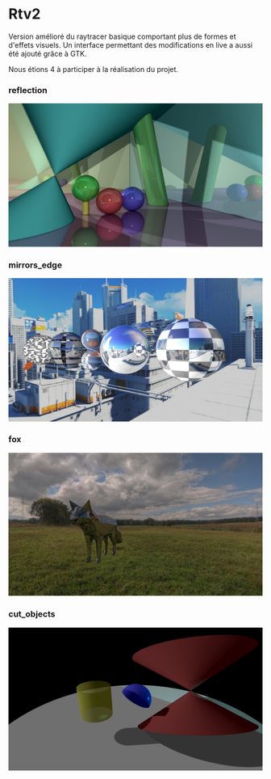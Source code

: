 # Rtv2

Version amélioré du raytracer basique comportant plus de formes et d'effets visuels. Un interface permettant des modifications en live a aussi été ajouté grâce à GTK.

Nous étions 4 à participer à la réalisation du projet.

### reflection

![alt tag](https://github.com/fdel-car/Rtv2/blob/master/ressources/saves/reflection.jpeg)

### mirrors_edge

![alt tag](https://github.com/fdel-car/Rtv2/blob/master/ressources/saves/mirrors_edge.jpeg)

### fox

![alt tag](https://github.com/fdel-car/Rtv2/blob/master/ressources/saves/fox.jpeg)

### cut_objects

![alt tag](https://github.com/fdel-car/Rtv2/blob/master/ressources/saves/cut_objects.jpeg)

